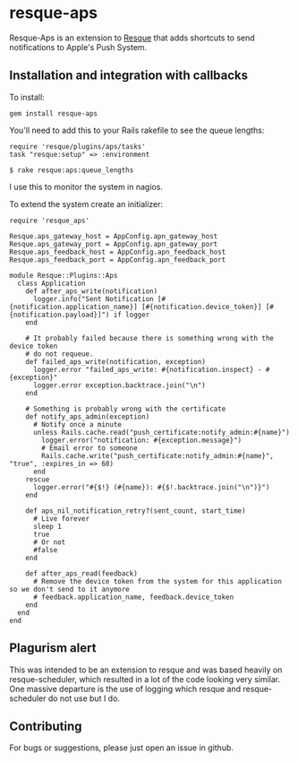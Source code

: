 resque-aps
===============

Resque-Aps is an extension to [Resque](http://github.com/defunkt/resque)
that adds shortcuts to send notifications to Apple's Push System.

Installation and integration with callbacks
--------------------------------------

To install:

    gem install resque-aps

You'll need to add this to your Rails rakefile to see the queue lengths:

    require 'resque/plugins/aps/tasks'
    task "resque:setup" => :environment

    $ rake resque:aps:queue_lengths 

I use this to monitor the system in nagios.

To extend the system create an initializer:

    require 'resque_aps'

    Resque.aps_gateway_host = AppConfig.apn_gateway_host
    Resque.aps_gateway_port = AppConfig.apn_gateway_port
    Resque.aps_feedback_host = AppConfig.apn_feedback_host
    Resque.aps_feedback_port = AppConfig.apn_feedback_port

    module Resque::Plugins::Aps
      class Application
        def after_aps_write(notification)
          logger.info("Sent Notification [#{notification.application_name}] [#{notification.device_token}] [#{notification.payload}]") if logger
        end

        # It probably failed because there is something wrong with the device token
        # do not requeue.
        def failed_aps_write(notification, exception)
          logger.error "failed_aps_write: #{notification.inspect} - #{exception}"
          logger.error exception.backtrace.join("\n")
        end

        # Something is probably wrong with the certificate
        def notify_aps_admin(exception)
          # Notify once a minute
          unless Rails.cache.read("push_certificate:notify_admin:#{name}")
            logger.error("notification: #{exception.message}")
            # Email error to someone
            Rails.cache.write("push_certificate:notify_admin:#{name}", "true", :expires_in => 60)
          end
        rescue
          logger.error("#{$!} (#{name}): #{$!.backtrace.join("\n")}")
        end

        def aps_nil_notification_retry?(sent_count, start_time)
          # Live forever
          sleep 1
          true
          # Or not
          #false
        end

        def after_aps_read(feedback)
          # Remove the device token from the system for this application so we don't send to it anymore
          # feedback.application_name, feedback.device_token
        end
      end
    end


Plagurism alert
---------------

This was intended to be an extension to resque and was based heavily on resque-scheduler,
which resulted in a lot of the code looking very similar. One massive departure is the
use of logging which resque and resque-scheduler do not use but I do.


Contributing
------------

For bugs or suggestions, please just open an issue in github.
